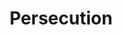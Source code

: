 ---
pid: mp94
title: Persecution
location_transcription: Penns landing
coordinates: "[-75.14028445933, 39.94787812996]"
zipcode: '19143'
gen_neighborhood: West Philadelphia
neighborhood: University City
outside_phl: 
age: '17'
age_range: 13-19
instagram: 
image_file_name: mp_94.jpg
proposal_transcription: A monument in dedication to connecting our present issues
  with our history. This country was based on freedom from religious persecution and
  acceptance/tolerance. This country is tending to forget so.
topic: History,Religion,Unity,Freedom
topic_summary: 0, 0, 0, 0, 0
type: Other No Form
keywords_other: 
credit: Medea
image_labels: 
twitter: 
facebook: 
permalink: "/monuments/mp94/"
layout: item-page
---
